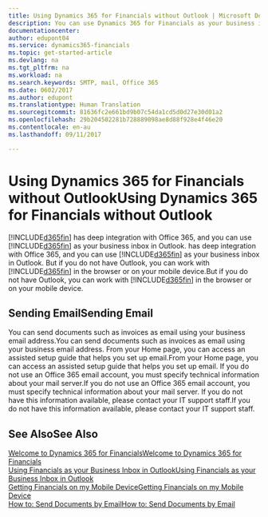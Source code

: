 ```yaml
---
title: Using Dynamics 365 for Financials without Outlook | Microsoft Docs
description: You can use Dynamics 365 for Financials as your business inbox in Outlook because it is integrated with Office 365, however, you can also work without Outlook in a browser or on your mobile device.
documentationcenter: 
author: edupont04
ms.service: dynamics365-financials
ms.topic: get-started-article
ms.devlang: na
ms.tgt_pltfrm: na
ms.workload: na
ms.search.keywords: SMTP, mail, Office 365
ms.date: 0602/2017
ms.author: edupont
ms.translationtype: Human Translation
ms.sourcegitcommit: 81636fc2e661bd9b07c54da1cd5d0d27e30d01a2
ms.openlocfilehash: 29b204502281b728889098ae8d88f928e4f46e20
ms.contentlocale: en-au
ms.lasthandoff: 09/11/2017

---
```

# <a name="using-dynamics-365-for-financials-without-outlook"></a><span data-ttu-id="b7ec0-103">Using Dynamics 365 for Financials without Outlook</span><span class="sxs-lookup"><span data-stu-id="b7ec0-103">Using Dynamics 365 for Financials without Outlook</span></span>
[!INCLUDE[d365fin](includes/d365fin_md.md)]<span data-ttu-id="b7ec0-104"> has deep integration with Office 365, and you can use [!INCLUDE[d365fin](includes/d365fin_md.md)] as your business inbox in Outlook.</span><span class="sxs-lookup"><span data-stu-id="b7ec0-104"> has deep integration with Office 365, and you can use [!INCLUDE[d365fin](includes/d365fin_md.md)] as your business inbox in Outlook.</span></span> <span data-ttu-id="b7ec0-105">But if you do not have Outlook, you can work with [!INCLUDE[d365fin](includes/d365fin_md.md)] in the browser or on your mobile device.</span><span class="sxs-lookup"><span data-stu-id="b7ec0-105">But if you do not have Outlook, you can work with [!INCLUDE[d365fin](includes/d365fin_md.md)] in the browser or on your mobile device.</span></span>  

## <a name="sending-email"></a><span data-ttu-id="b7ec0-106">Sending Email</span><span class="sxs-lookup"><span data-stu-id="b7ec0-106">Sending Email</span></span>
<span data-ttu-id="b7ec0-107">You can send documents such as invoices as email using your business email address.</span><span class="sxs-lookup"><span data-stu-id="b7ec0-107">You can send documents such as invoices as email using your business email address.</span></span> <span data-ttu-id="b7ec0-108">From your Home page, you can access an assisted setup guide that helps you set up email.</span><span class="sxs-lookup"><span data-stu-id="b7ec0-108">From your Home page, you can access an assisted setup guide that helps you set up email.</span></span> <span data-ttu-id="b7ec0-109">If you do not use an Office 365 email account, you must specify technical information about your mail server.</span><span class="sxs-lookup"><span data-stu-id="b7ec0-109">If you do not use an Office 365 email account, you must specify technical information about your mail server.</span></span> <span data-ttu-id="b7ec0-110">If you do not have this information available, please contact your IT support staff.</span><span class="sxs-lookup"><span data-stu-id="b7ec0-110">If you do not have this information available, please contact your IT support staff.</span></span>  


## <a name="see-also"></a><span data-ttu-id="b7ec0-111">See Also</span><span class="sxs-lookup"><span data-stu-id="b7ec0-111">See Also</span></span>
[<span data-ttu-id="b7ec0-112">Welcome to Dynamics 365 for Financials</span><span class="sxs-lookup"><span data-stu-id="b7ec0-112">Welcome to Dynamics 365 for Financials</span></span>](index.md)  
[<span data-ttu-id="b7ec0-113">Using Financials as your Business Inbox in Outlook</span><span class="sxs-lookup"><span data-stu-id="b7ec0-113">Using Financials as your Business Inbox in Outlook</span></span>](madeira-outlook.md)  
[<span data-ttu-id="b7ec0-114">Getting Financials on my Mobile Device</span><span class="sxs-lookup"><span data-stu-id="b7ec0-114">Getting Financials on my Mobile Device</span></span>](install-mobile-app.md)  
[<span data-ttu-id="b7ec0-115">How to: Send Documents by Email</span><span class="sxs-lookup"><span data-stu-id="b7ec0-115">How to: Send Documents by Email</span></span>](ui-how-send-documents-email.md)

